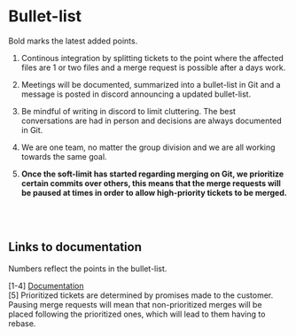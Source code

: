 # Bullet-list
Bold marks the latest added points.

1. Continous integration by splitting tickets to the point where the affected files are 1 or two files and a merge request is possible after a days work.

2. Meetings will be documented, summarized into a bullet-list in Git and a message is posted in discord announcing a updated bullet-list.

3. Be mindful of writing in discord to limit cluttering. The best conversations are had in person and decisions are always documented in Git.

4. We are one team, no matter the group division and we are all working towards the same goal.

5. **Once the soft-limit has started regarding merging on Git, we prioritize certain commits over others, this means that the merge requests will be paused at times in order to allow high-priority tickets to be merged.**

<br />
<br />

## Links to documentation
Numbers reflect the points in the bullet-list.<br />

[1-4] [Documentation](https://docs.google.com/document/d/1fAwyJMEhL7-6Ktr3kHSO7tZZPI5srv3OcO4Zzdy4cFw/edit?usp=sharing)<br />
[5] Prioritized tickets are determined by promises made to the customer. Pausing merge requests will mean that non-prioritized merges will be placed following the prioritized ones, which will lead to them having to rebase.<br /> 

